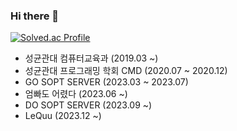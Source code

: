 ### Hi there 👋

<!--
**ddongseop/ddongseop** is a ✨ _special_ ✨ repository because its `README.md` (this file) appears on your GitHub profile.

Here are some ideas to get you started:

- 🔭 I’m currently working on ...
- 🌱 I’m currently learning ...
- 👯 I’m looking to collaborate on ...
- 🤔 I’m looking for help with ...
- 💬 Ask me about ...
- 📫 How to reach me: ...
- 😄 Pronouns: ...
- ⚡ Fun fact: ...
-->

[![Solved.ac Profile](http://mazassumnida.wtf/api/generate_badge?boj=dlehdtjq00)](https://solved.ac/dlehdtjq00)

- 성균관대 컴퓨터교육과 (2019.03 ~)
- 성균관대 프로그래밍 학회 CMD (2020.07 ~ 2020.12)
- GO SOPT SERVER (2023.03 ~ 2023.07)
- 엄빠도 어렸다 (2023.06 ~)
- DO SOPT SERVER (2023.09 ~)
- LeQuu (2023.12 ~)

